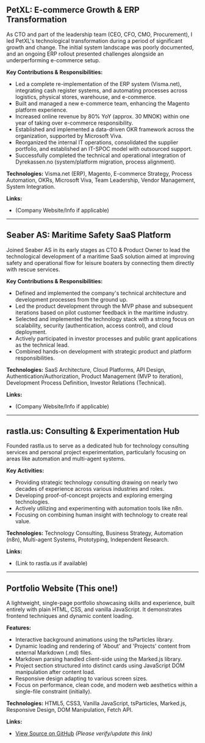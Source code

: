 ## PetXL: E-commerce Growth & ERP Transformation

As CTO and part of the leadership team (CEO, CFO, CMO, Procurement), I led PetXL's technological transformation during a period of significant growth and change. The initial system landscape was poorly documented, and an ongoing ERP rollout presented challenges alongside an underperforming e-commerce setup.

**Key Contributions & Responsibilities:**
*   Led a complete re-implementation of the ERP system (Visma.net), integrating cash register systems, and automating processes across logistics, physical stores, warehouse, and e-commerce.
*   Built and managed a new e-commerce team, enhancing the Magento platform experience.
*   Increased online revenue by 80% YoY (approx. 30 MNOK) within one year of taking over e-commerce responsibility.
*   Established and implemented a data-driven OKR framework across the organization, supported by Microsoft Viva.
*   Reorganized the internal IT operations, consolidated the supplier portfolio, and established an IT-SPOC model with outsourced support.
*   Successfully completed the technical and operational integration of Dyrekassen.no (system/platform migration, process alignment).

**Technologies:** Visma.net (ERP), Magento, E-commerce Strategy, Process Automation, OKRs, Microsoft Viva, Team Leadership, Vendor Management, System Integration.

**Links:**
*   (Company Website/Info if applicable)

---

## Seaber AS: Maritime Safety SaaS Platform

Joined Seaber AS in its early stages as CTO & Product Owner to lead the technological development of a maritime SaaS solution aimed at improving safety and operational flow for leisure boaters by connecting them directly with rescue services.

**Key Contributions & Responsibilities:**
*   Defined and implemented the company's technical architecture and development processes from the ground up.
*   Led the product development through the MVP phase and subsequent iterations based on pilot customer feedback in the maritime industry.
*   Selected and implemented the technology stack with a strong focus on scalability, security (authentication, access control), and cloud deployment.
*   Actively participated in investor processes and public grant applications as the technical lead.
*   Combined hands-on development with strategic product and platform responsibilities.

**Technologies:** SaaS Architecture, Cloud Platforms, API Design, Authentication/Authorization, Product Management (MVP to iteration), Development Process Definition, Investor Relations (Technical).

**Links:**
*   (Company Website/Info if applicable)

---

## rastla.us: Consulting & Experimentation Hub

Founded rastla.us to serve as a dedicated hub for technology consulting services and personal project experimentation, particularly focusing on areas like automation and multi-agent systems.

**Key Activities:**
*   Providing strategic technology consulting drawing on nearly two decades of experience across various industries and roles.
*   Developing proof-of-concept projects and exploring emerging technologies.
*   Actively utilizing and experimenting with automation tools like n8n.
*   Focusing on combining human insight with technology to create real value.

**Technologies:** Technology Consulting, Business Strategy, Automation (n8n), Multi-agent Systems, Prototyping, Independent Research.

**Links:**
*   (Link to rastla.us if available)

---

## Portfolio Website (This one!)

A lightweight, single-page portfolio showcasing skills and experience, built entirely with plain HTML, CSS, and vanilla JavaScript. It demonstrates frontend techniques and dynamic content loading.

**Features:**
*   Interactive background animations using the tsParticles library.
*   Dynamic loading and rendering of 'About' and 'Projects' content from external Markdown (.md) files.
*   Markdown parsing handled client-side using the Marked.js library.
*   Project section structured into distinct cards using JavaScript DOM manipulation after content load.
*   Responsive design adapting to various screen sizes.
*   Focus on performance, clean code, and modern web aesthetics within a single-file constraint (initially).

**Technologies:** HTML5, CSS3, Vanilla JavaScript, tsParticles, Marked.js, Responsive Design, DOM Manipulation, Fetch API.

**Links:**
*   [View Source on GitHub](https://github.com/hassanzouhar/portfolio-v1)  *(Please verify/update this link)*